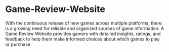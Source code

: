 # Game-Review-Website
With the continuous release of new games across multiple platforms, there is a growing need for reliable and organized sources of game information. A Game Review Website provides gamers with detailed insights, ratings, and feedback to help them make informed choices about which games to play or purchase.
